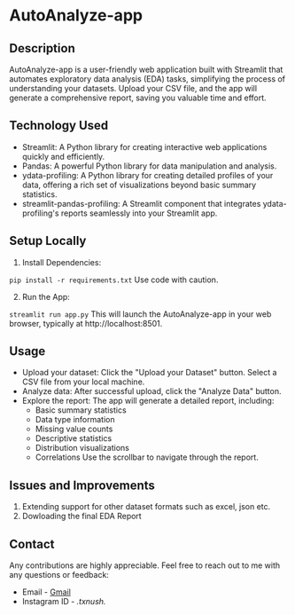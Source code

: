 # AutoAnalyze-app

## Description

AutoAnalyze-app is a user-friendly web application built with Streamlit that automates exploratory data analysis (EDA) tasks, simplifying the process of understanding your datasets. Upload your CSV file, and the app will generate a comprehensive report, saving you valuable time and effort.

## Technology Used

- Streamlit: A Python library for creating interactive web applications quickly and efficiently.
- Pandas: A powerful Python library for data manipulation and analysis.
- ydata-profiling: A Python library for creating detailed profiles of your data, offering a rich set of visualizations beyond basic summary statistics.
- streamlit-pandas-profiling: A Streamlit component that integrates ydata-profiling's reports seamlessly into your Streamlit app. 

## Setup Locally

1. Install Dependencies:

<code>pip install -r requirements.txt</code>
Use code with caution.

2. Run the App:

<code>streamlit run app.py</code>
This will launch the AutoAnalyze-app in your web browser, typically at http://localhost:8501.

## Usage

- Upload your dataset: Click the "Upload your Dataset" button. Select a CSV file from your local machine.
- Analyze data: After successful upload, click the "Analyze Data" button.
- Explore the report: The app will generate a detailed report, including:
    - Basic summary statistics
    - Data type information 
    - Missing value counts
    - Descriptive statistics
    - Distribution visualizations 
    - Correlations
Use the scrollbar to navigate through the report.

## Issues and Improvements
1. Extending support for other dataset formats such as excel, json etc.
2. Dowloading the final EDA Report

## Contact
Any contributions are highly appreciable.
Feel free to reach out to me with any questions or feedback: 
- Email - [Gmail](tanushtm.work@gmail.com)
- Instagram ID -  _._txnush_._

